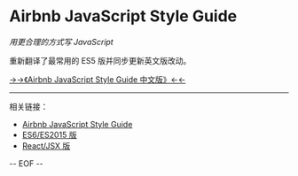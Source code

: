 # Airbnb JavaScript Style Guide

*用更合理的方式写 JavaScript*

重新翻译了最常用的 ES5 版并同步更新英文版改动。

[→→《Airbnb JavaScript Style Guide 中文版》←←](es5/README.md)

---

相关链接：

 - [Airbnb JavaScript Style Guide](https://github.com/airbnb/javascript)
 - [ES6/ES2015 版](https://github.com/yuche/javascript)
 - [React/JSX 版](https://github.com/JasonBoy/javascript/tree/master/react)

-- EOF --
